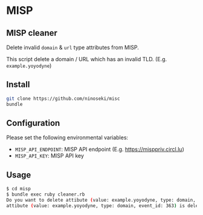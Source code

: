 # MISP 

## MISP cleaner

Delete invalid `domain` & `url` type attributes from MISP.

This script delete a domain / URL which has an invalid TLD. (E.g. `example.yoyodyne`)

## Install

```bash
git clone https://github.com/ninoseki/misc
bundle
```

## Configuration

Please set the following environmental variables:

- `MISP_API_ENDPOINT`: MISP API endpoint (E.g. https://misppriv.circl.lu)
- `MISP_API_KEY`: MISP API key

## Usage

```bash
$ cd misp
$ bundle exec ruby cleaner.rb
Do you want to delete attibute (value: example.yoyodyne, type: domain, event_id: 363)? [Y/n] Y
attibute (value: example.yoyodyne, type: domain, event_id: 363) is deleted.
```